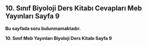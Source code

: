 ## 10. Sınıf Biyoloji Ders Kitabı Cevapları Meb Yayınları Sayfa 9

**Bu sayfada soru bulunmamaktadır.**

**10. Sınıf Meb Yayınları Biyoloji Ders Kitabı Sayfa 9**